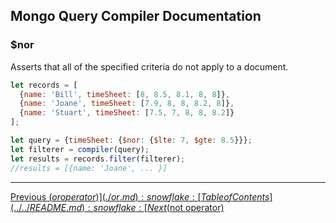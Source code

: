 ## Mongo Query Compiler Documentation

### $nor

Asserts that all of the specified criteria do not apply to a document.

```javascript
let records = [
  {name: 'Bill', timeSheet: [8, 8.5, 8.1, 8, 8]},
  {name: 'Joane', timeSheet: [7.9, 8, 8, 8.2, 8]},
  {name: 'Stuart', timeSheet: [7.5, 7, 8, 8, 8.2]}
];

let query = {timeSheet: {$nor: {$lte: 7, $gte: 8.5}}};
let filterer = compiler(query);
let results = records.filter(filterer);
//results = [{name: 'Joane', ... }]
```

---

[Previous ($or operator)](./or.md) :snowflake: 
[Table of Contents](../../README.md) :snowflake: 
[Next ($not operator)](./not.md)

